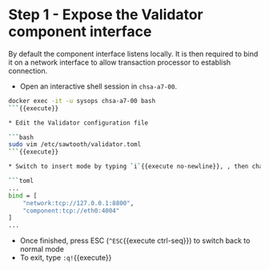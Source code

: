 # Step 1 - Expose the Validator component interface

By default the component interface listens locally. It is then required to bind it on a network interface to allow transaction processor to establish connection.

* Open an interactive shell session in `chsa-a7-00`.

```bash
docker exec -it -u sysops chsa-a7-00 bash
```{{execute}}

* Edit the Validator configuration file

```bash
sudo vim /etc/sawtooth/validator.toml
```{{execute}}

* Switch to insert mode by typing `i`{{execute no-newline}}, , then change the values as described below.

```toml
...
bind = [
    "network:tcp://127.0.0.1:8800",
    "component:tcp://eth0:4004"
]
...
```

* Once finished, press ESC (`^ESC`{{execute ctrl-seq}}) to switch back to normal mode
* To exit, type `:q!`{{execute}}
